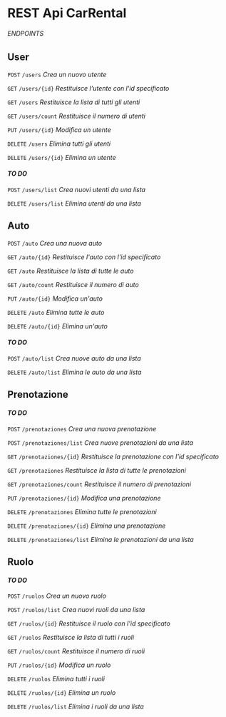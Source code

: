 # REST Api CarRental

###### ENDPOINTS

## User

`POST` `/users` _Crea un nuovo utente_

`GET` `/users/{id}` _Restituisce l'utente con l'id specificato_

`GET` `/users` _Restituisce la lista di tutti gli utenti_

`GET` `/users/count` _Restituisce il numero di utenti_

`PUT` `/users/{id}` _Modifica un utente_

`DELETE` `/users` _Elimina tutti gli utenti_

`DELETE` `/users/{id}` _Elimina un utente_

#### _TO DO_

`POST` `/users/list` _Crea nuovi utenti da una lista_

`DELETE` `/users/list` _Elimina utenti da una lista_

## Auto

`POST` `/auto` _Crea una nuova auto_

`GET` `/auto/{id}` _Restituisce l'auto con l'id specificato_

`GET` `/auto` _Restituisce la lista di tutte le auto_

`GET` `/auto/count` _Restituisce il numero di auto_

`PUT` `/auto/{id}` _Modifica un'auto_

`DELETE` `/auto` _Elimina tutte le auto_

`DELETE` `/auto/{id}` _Elimina un'auto_

#### _TO DO_

`POST` `/auto/list` _Crea nuove auto da una lista_

`DELETE` `/auto/list` _Elimina le auto da una lista_

## Prenotazione
#### _TO DO_

`POST` `/prenotaziones` _Crea una nuova prenotazione_

`POST` `/prenotaziones/list` _Crea nuove prenotazioni da una lista_

`GET` `/prenotaziones/{id}` _Restituisce la prenotazione con l'id specificato_

`GET` `/prenotaziones` _Restituisce la lista di tutte le prenotazioni_

`GET` `/prenotaziones/count` _Restituisce il numero di prenotazioni_

`PUT` `/prenotaziones/{id}` _Modifica una prenotazione_

`DELETE` `/prenotaziones` _Elimina tutte le prenotazioni_

`DELETE` `/prenotaziones/{id}` _Elimina una prenotazione_

`DELETE` `/prenotaziones/list` _Elimina le prenotazioni da una lista_

## Ruolo  
#### _TO DO_

`POST` `/ruolos` _Crea un nuovo ruolo_

`POST` `/ruolos/list` _Crea nuovi ruoli da una lista_

`GET` `/ruolos/{id}` _Restituisce il ruolo con l'id specificato_

`GET` `/ruolos` _Restituisce la lista di tutti i ruoli_

`GET` `/ruolos/count` _Restituisce il numero di ruoli_

`PUT` `/ruolos/{id}` _Modifica un ruolo_

`DELETE` `/ruolos` _Elimina tutti i ruoli_

`DELETE` `/ruolos/{id}` _Elimina un ruolo_

`DELETE` `/ruolos/list` _Elimina i ruoli da una lista_

